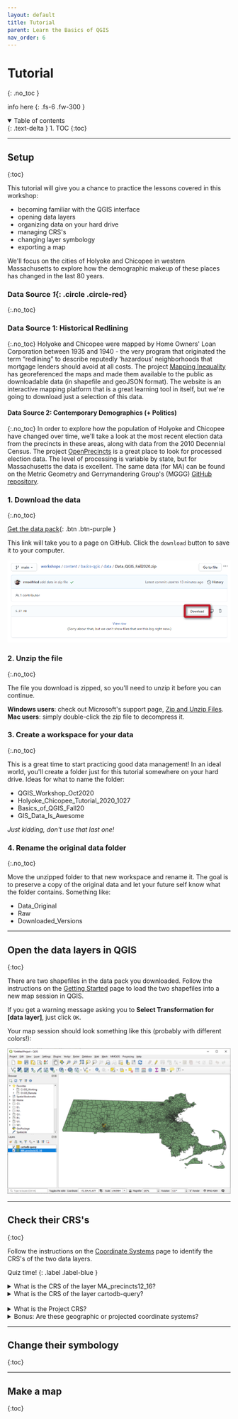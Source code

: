 ```yaml
---
layout: default
title: Tutorial
parent: Learn the Basics of QGIS
nav_order: 6
---
```


# Tutorial
{: .no_toc }

info here
{: .fs-6 .fw-300 }

<details open markdown="block">
  <summary>
    Table of contents
  </summary>
  {: .text-delta }
1. TOC
{:toc}
</details>

---
## Setup
{:toc}

This tutorial will give you a chance to practice the lessons covered in this workshop:
* becoming familiar with the QGIS interface
* opening data layers
* organizing data on your hard drive
* managing CRS's
* changing layer symbology
* exporting a map

We'll focus on the cities of Holyoke and Chicopee in western Massachusetts to explore how the demographic makeup of these places has changed in the last 80 years. 

### Data Source *1*{: .circle .circle-red}
{:.no_toc}

### Data Source 1: Historical Redlining
{:.no_toc}
Holyoke and Chicopee were mapped by Home Owners' Loan Corporation between 1935 and 1940 - the very program that originated the term “redlining” to describe reputedly ‘hazardous’ neighborhoods that mortgage lenders should avoid at all costs. The project [Mapping Inequality](https://dsl.richmond.edu/panorama/redlining/) has georeferenced the maps and made them available to the public as downloadable data (in shapefile and geoJSON format). The website is an interactive mapping platform that is a great learning tool in itself, but we're going to download just a selection of this data.

#### Data Source 2: Contemporary Demographics (+ Politics)
{:.no_toc}
In order to explore how the population of Holyoke and Chicopee have changed over time, we'll take a look at the most recent election data from the precincts in these areas, along with data from the 2010 Decennial Census. The project [OpenPrecincts](https://openprecincts.org/ma/) is a great place to look for processed election data. The level of processing is variable by state, but for Massachusetts the data is excellent. The same data (for MA) can be found on the Metric Geometry and Gerrymandering Group's (MGGG) [GitHub repository](https://github.com/mggg-states/MA-shapefiles).

### 1. Download the data
{:.no_toc}

[Get the data pack](https://github.com/umass-gis/workshops/blob/main/content/basics-qgis/data/Data_QGIS_Fall2020.zip){: .btn .btn-purple }

This link will take you to a page on GitHub. Click the `download` button to save it to your computer.

![Viewing a zip file on GitHub](media/download_anno.png "Downloading a zip file from GitHub")

### 2. Unzip the file
{:.no_toc}

The file you download is zipped, so you'll need to unzip it before you can continue. 

**Windows users**: check out Microsoft's support page, [Zip and Unzip Files](https://support.microsoft.com/en-us/windows/zip-and-unzip-files-8d28fa72-f2f9-712f-67df-f80cf89fd4e5).<br>
**Mac users**: simply double-click the zip file to decompress it.

### 3. Create a workspace for your data
{:.no_toc}

This is a great time to start practicing good data management! In an ideal world, you'll create a folder just for this tutorial somewhere on your hard drive. Ideas for what to name the folder:
* QGIS_Workshop_Oct2020
* Holyoke_Chicopee_Tutorial_2020_1027
* Basics_of_QGIS_Fall20
* GIS_Data_Is_Awesome

*Just kidding, don't use that last one!*

### 4. Rename the original data folder
{:.no_toc}

Move the unzipped folder to that new workspace and rename it. The goal is to preserve a copy of the original data and let your future self know what the folder contains. Something like:
* Data_Original
* Raw
* Downloaded_Versions

---
## Open the data layers in QGIS
{:toc}

There are two shapefiles in the data pack you downloaded. Follow the instructions on the [Getting Started](https://umass-gis.github.io/workshops/content/basics-qgis/getting-started.html#open-a-layer) page to load the two shapefiles into a new map session in QGIS.

If you get a warning message asking you to **Select Transformation for [data layer]**, just click `OK`. 

Your map session should look something like this (probably with different colors!):

![Data layers in a new QGIS session](media/tutorial_1.png "Data layers in a new QGIS session")

---
## Check their CRS's
{:toc}

Follow the instructions on the [Coordinate Systems](https://umass-gis.github.io/workshops/content/basics-qgis/coordinate-systems.html#identify-a-layers-crs) page to identify the CRS's of the two data layers. 

Quiz time!
{: .label .label-blue }

<details>
<summary>What is the CRS of the layer MA_precincts12_16?</summary>
<br>
It's EPSG:4269 - NAD83.
</details>

<details>
<summary>What is the CRS of the layer cartodb-query?</summary>
<br>
It's EPSG:4326 - WGS84.
</details>
<br>

<details>
<summary>What is the Project CRS?</summary>
<br>
This should match the CRS of whichever layer you added first!
</details>

<details>
<summary>Bonus: Are these geographic or projected coordinate systems?</summary>
<br>
Both CRS's are geographic coordinate systems! Giveaways: the CRS unit is degrees, and in the Status Bar the coordinates are +/- values between 0 and 180.
</details>

---
## Change their symbology
{:toc}

---
## Make a map
{:toc}
